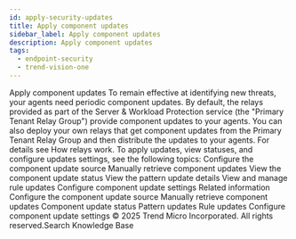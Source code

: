```yaml
---
id: apply-security-updates
title: Apply component updates
sidebar_label: Apply component updates
description: Apply component updates
tags:
  - endpoint-security
  - trend-vision-one
---
```


 Apply component updates To remain effective at identifying new threats, your agents need periodic component updates. By default, the relays provided as part of the Server & Workload Protection service (the "Primary Tenant Relay Group") provide component updates to your agents. You can also deploy your own relays that get component updates from the Primary Tenant Relay Group and then distribute the updates to your agents. For details see How relays work. To apply updates, view statuses, and configure updates settings, see the following topics: Configure the component update source Manually retrieve component updates View the component update status View the pattern update details View and manage rule updates Configure component update settings Related information Configure the component update source Manually retrieve component updates Component update status Pattern updates Rule updates Configure component update settings © 2025 Trend Micro Incorporated. All rights reserved.Search Knowledge Base